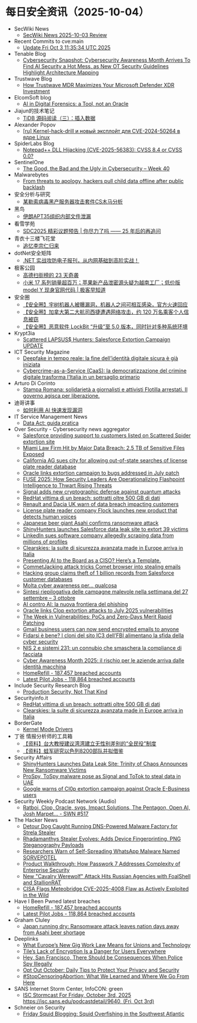 # 每日安全资讯（2025-10-04）

- SecWiki News
  - [SecWiki News 2025-10-03 Review](http://www.sec-wiki.com/?2025-10-03)
- Recent Commits to cve:main
  - [Update Fri Oct  3 11:35:34 UTC 2025](https://github.com/trickest/cve/commit/ceb3bc45e0c9fdf34925127810e9409210724dce)
- Tenable Blog
  - [Cybersecurity Snapshot: Cybersecurity Awareness Month Arrives To Find AI Security a Hot Mess, as New OT Security Guidelines Highlight Architecture Mapping](https://www.tenable.com/blog/cybersecurity-snapshot-cybersecurity-awareness-month-arrives-to-find-ai-security-a-hot-mess-as)
- Trustwave Blog
  - [How Trustwave MDR Maximizes Your Microsoft Defender XDR Investment](https://www.trustwave.com/en-us/resources/blogs/trustwave-blog/how-trustwave-mdr-maximizes-your-microsoft-defender-xdr-investment/)
- ElcomSoft blog
  - [AI in Digital Forensics: a Tool, not an Oracle](https://blog.elcomsoft.com/2025/10/ai-in-digital-forensics-a-tool-not-an-oracle/)
- Jiajun的技术笔记
  - [TiDB 源码阅读（三）：插入数据](https://jiajunhuang.com/articles/2025_10_03-tidb_source_code_insert.md.html)
- Alexander Popov
  - [[ru] Kernel-hack-drill и новый эксплойт для CVE-2024-50264 в ядре Linux](https://a13xp0p0v.github.io/2025/10/03/kernel-hack-drill-and-CVE-2024-50264-ru.html)
- SpiderLabs Blog
  - [Notepad++ DLL Hijacking (CVE-2025-56383): CVSS 8.4 or CVSS 0.0?](https://www.trustwave.com/en-us/resources/blogs/spiderlabs-blog/notepad-dll-hijacking-cve-2025-56383-cvss-8-4-or-cvss-0-0/)
- SentinelOne
  - [The Good, the Bad and the Ugly in Cybersecurity – Week 40](https://www.sentinelone.com/blog/the-good-the-bad-and-the-ugly-in-cybersecurity-week-40-7/)
- Malwarebytes
  - [From threats to apology, hackers pull child data offline after public backlash](https://www.malwarebytes.com/blog/news/2025/10/from-threats-to-apology-hackers-pull-child-data-offline-after-public-backlash)
- 安全分析与研究
  - [某勒索病毒黑产服务器攻击套件CS木马分析](https://mp.weixin.qq.com/s?__biz=MzA4ODEyODA3MQ==&mid=2247493532&idx=1&sn=f30ae74018d204085c40a279c7564f7a)
- 黑鸟
  - [伊朗APT35组织内部文件泄漏](https://mp.weixin.qq.com/s?__biz=MzAxOTM1MDQ1NA==&mid=2451182883&idx=1&sn=a60740be9a3a2ea2d1d31552078f219f)
- 看雪学苑
  - [SDC2025 精彩议题预告 | 你尽力了吗 —— 25 年后的再追问](https://mp.weixin.qq.com/s?__biz=MjM5NTc2MDYxMw==&mid=2458601622&idx=1&sn=14eda7061e83561011d7150efdee5a9d)
- 青衣十三楼飞花堂
  - [追忆李宗仁归来](https://mp.weixin.qq.com/s?__biz=MzUzMjQyMDE3Ng==&mid=2247488672&idx=1&sn=f903bce04502d68077ec4eb147d59602)
- dotNet安全矩阵
  - [.NET 实战攻防电子报刊，从内网基础到高阶实战！](https://mp.weixin.qq.com/s?__biz=MzUyOTc3NTQ5MA==&mid=2247500734&idx=1&sn=ea802123ae2af52469d8bceba7099077)
- 极客公园
  - [高德扫街榜的 23 天奇袭](https://mp.weixin.qq.com/s?__biz=MTMwNDMwODQ0MQ==&mid=2653087901&idx=1&sn=db0357baefcd9b7c3feba6a554b9f123)
  - [小米 17 系列销量超百万；苹果新产品泄密源头疑为越南工厂；低价版 model Y 现身官网代码 | 极客早知道](https://mp.weixin.qq.com/s?__biz=MTMwNDMwODQ0MQ==&mid=2653087885&idx=1&sn=f44c70041a95615a2617f9186e20b512)
- 安全圈
  - [【安全圈】宇树机器人被曝漏洞，机器人之间可相互感染，官方火速回应](https://mp.weixin.qq.com/s?__biz=MzIzMzE4NDU1OQ==&mid=2652072021&idx=1&sn=903a5c3350515549335d8905e6666e91)
  - [【安全圈】加拿大第二大航司西捷遭遇网络攻击，约 120 万名乘客个人信息被窃](https://mp.weixin.qq.com/s?__biz=MzIzMzE4NDU1OQ==&mid=2652072021&idx=2&sn=37c2f53e2c2a5b55ea38b94d6510c0cb)
  - [【安全圈】恶意软件 LockBit “升级”至 5.0 版本，同时针对多种系统环境](https://mp.weixin.qq.com/s?__biz=MzIzMzE4NDU1OQ==&mid=2652072021&idx=3&sn=1b40dd1283b8123c44a2bd61f1e7fb28)
- Krypt3ia
  - [Scattered LAPSUS$ Hunters: Salesforce Extortion Campaign UPDATE](https://krypt3ia.wordpress.com/2025/10/03/scattered-lapsus-hunters-salesforce-extortion-campaign-update/)
- ICT Security Magazine
  - [Deepfake in tempo reale: la fine dell’identità digitale sicura è già iniziata](https://www.ictsecuritymagazine.com/articoli/identita-digitale/)
  - [Cybercrime-as-a-Service (CaaS): la democratizzazione del crimine digitale trasforma l’Italia in un bersaglio primario](https://www.ictsecuritymagazine.com/notizie/caas/)
- Arturo Di Corinto
  - [Stampa Romana: solidarietà a giornalisti e attivisti Flotilla arrestati. Il governo agisca per liberazione.](https://dicorinto.it/associazionismo/stampa-romana-solidarieta-a-giornalisti-e-attivisti-flotilla-arrestati-il-governo-agisca-per-liberazione/)
- 迪哥讲事
  - [如何利用 AI 快速发现漏洞](https://mp.weixin.qq.com/s?__biz=MzIzMTIzNTM0MA==&mid=2247498349&idx=1&sn=46aba306ad4aa0addb841235161980e3)
- IT Service Management News
  - [Data Act: guida pratica](http://blog.cesaregallotti.it/2025/10/data-act-guida-pratica.html)
- Over Security - Cybersecurity news aggregator
  - [Salesforce providing support to customers listed on Scattered Spider extortion site](https://therecord.media/salesforce-scattered-spider-extortion-site)
  - [Miami Law Firm Hit by Major Data Breach: 2.5 TB of Sensitive Files Exposed](https://www.suspectfile.com/miami-law-firm-hit-by-major-data-breach-2-5-tb-of-sensitive-files-exposed/)
  - [California AG sues city for allowing out-of-state searches of license plate reader database](https://therecord.media/california-lawsuit-el-cajon-police-out-of-state-searches-flock-database)
  - [Oracle links extortion campaign to bugs addressed in July patch](https://therecord.media/oracle-links-extortion-campaign-to-patched-vulnerabilities)
  - [FUSE 2025: How Security Leaders Are Operationalizing Flashpoint Intelligence to Thwart Rising Threats](https://flashpoint.io/blog/fuse-2025-security-leaders-operationalizing-flashpoint-intelligence/)
  - [Signal adds new cryptographic defense against quantum attacks](https://www.bleepingcomputer.com/news/security/signal-adds-new-cryptographic-defense-against-quantum-attacks/)
  - [RedHat vittima di un breach: sottratti oltre 500 GB di dati](https://www.securityinfo.it/2025/10/03/redhat-vittima-di-un-breach-sottratti-oltre-500-gb-di-dati/)
  - [Renault and Dacia UK warn of data breach impacting customers](https://www.bleepingcomputer.com/news/security/renault-and-dacia-uk-warn-of-data-breach-impacting-customers/)
  - [License plate reader company Flock launches new product that detects human voices](https://therecord.media/flock-surveillance-technology-gunshot-voice-detection)
  - [Japanese beer giant Asahi confirms ransomware attack](https://www.bleepingcomputer.com/news/security/japanese-beer-giant-asahi-confirms-ransomware-attack/)
  - [ShinyHunters launches Salesforce data leak site to extort 39 victims](https://www.bleepingcomputer.com/news/security/shinyhunters-starts-leaking-data-stolen-in-salesforce-attacks/)
  - [LinkedIn sues software company allegedly scraping data from millions of profiles](https://therecord.media/linkedin-sues-data-scraping-company)
  - [Clearskies: la suite di sicurezza avanzata made in Europe arriva in Italia](https://www.securityinfo.it/2025/10/03/clearskies-la-suite-di-sicurezza-avanzata-tutta-made-in-europe-arriva-in-italia/)
  - [Presenting AI to the Board as a CISO? Here’s a Template.](https://www.bleepingcomputer.com/news/security/presenting-ai-to-the-board-as-a-ciso-heres-a-template/)
  - [CommetJacking attack tricks Comet browser into stealing emails](https://www.bleepingcomputer.com/news/security/commetjacking-attack-tricks-comet-browser-into-stealing-emails/)
  - [Hacking group claims theft of 1 billion records from Salesforce customer databases](https://techcrunch.com/2025/10/03/hacking-group-claims-theft-of-1-billion-records-from-salesforce-customer-databases/)
  - [Molta cyber awareness per… qualcosa](https://www.cybersecurity360.it/cultura-cyber/molta-cyber-awareness-per-qualcosa/)
  - [Sintesi riepilogativa delle campagne malevole nella settimana del 27 settembre – 3 ottobre](https://cert-agid.gov.it/news/sintesi-riepilogativa-delle-campagne-malevole-nella-settimana-del-27-settembre-3-ottobre/)
  - [AI contro AI: la nuova frontiera del phishing](https://www.cybersecurity360.it/news/ai-contro-ai-la-nuova-frontiera-del-phishing/)
  - [Oracle links Clop extortion attacks to July 2025 vulnerabilities](https://www.bleepingcomputer.com/news/security/oracle-links-clop-extortion-attacks-to-july-security-flaws/)
  - [The Week in Vulnerabilities: PoCs and Zero-Days Merit Rapid Patching](https://cyble.com/blog/critical-vulnerabilities-this-week/)
  - [Gmail business users can now send encrypted emails to anyone](https://www.bleepingcomputer.com/news/google/gmail-business-users-can-now-send-encrypted-emails-to-anyone/)
  - [Fidarsi è bene? I cloni del sito IC3 dell’FBI alimentano la sfida della cyber security](https://www.cybersecurity360.it/news/lattendibilita-sito-ic3-fbi/)
  - [NIS 2 e sistemi 231: un connubio che smaschera la compliance di facciata](https://www.cybersecurity360.it/cultura-cyber/nis-2-e-sistemi-231-un-connubio-che-smaschera-la-compliance-di-facciata/)
  - [Cyber Awareness Month 2025: il rischio per le aziende arriva dalle identità macchina](https://www.cybersecurity360.it/news/cyber-awareness-month-2025-il-rischio-per-le-aziende-arriva-dalle-identita-macchina-come-difenderle/)
  - [HomeRefill - 187,457 breached accounts](https://haveibeenpwned.com/Breach/HomeRefill)
  - [Latest Pilot Jobs - 118,864 breached accounts](https://haveibeenpwned.com/Breach/LatestPilotJobs)
- Include Security Research Blog
  - [Production Security, Not That Kind](https://blog.includesecurity.com/2025/10/production-security-not-that-kind/)
- Securityinfo.it
  - [RedHat vittima di un breach: sottratti oltre 500 GB di dati](https://www.securityinfo.it/2025/10/03/redhat-vittima-di-un-breach-sottratti-oltre-500-gb-di-dati/?utm_source=rss&utm_medium=rss&utm_campaign=redhat-vittima-di-un-breach-sottratti-oltre-500-gb-di-dati)
  - [Clearskies: la suite di sicurezza avanzata made in Europe arriva in Italia](https://www.securityinfo.it/2025/10/03/clearskies-la-suite-di-sicurezza-avanzata-tutta-made-in-europe-arriva-in-italia/?utm_source=rss&utm_medium=rss&utm_campaign=clearskies-la-suite-di-sicurezza-avanzata-tutta-made-in-europe-arriva-in-italia)
- BorderGate
  - [Kernel Mode Drivers](https://www.bordergate.co.uk/kernel-mode-drivers/)
- 丁爸 情报分析师的工具箱
  - [【资料】台大教授建议湾湾建立无性别差别的“全民役”制度](https://mp.weixin.qq.com/s?__biz=MzI2MTE0NTE3Mw==&mid=2651152214&idx=1&sn=bf328b8c09fa7ecdba8e56da472ddaeb)
  - [【资料】蛙军研究以色列8200部队并拟借鉴](https://mp.weixin.qq.com/s?__biz=MzI2MTE0NTE3Mw==&mid=2651152214&idx=2&sn=0070351ad9dfa9f9819d5bca1a17aeba)
- Security Affairs
  - [ShinyHunters Launches Data Leak Site: Trinity of Chaos Announces New Ransomware Victims](https://securityaffairs.com/182918/cyber-crime/shinyhunters-launches-data-leak-site-trinity-of-chaos-announces-new-ransomware-victims.html)
  - [ProSpy, ToSpy malware pose as Signal and ToTok to steal data in UAE](https://securityaffairs.com/182907/malware/prospy-tospy-malware-pose-as-signal-and-totok-to-steal-data-in-uae.html)
  - [Google warns of Cl0p extortion campaign against Oracle E-Business users](https://securityaffairs.com/182893/cyber-crime/google-warns-of-cl0p-extortion-campaign-against-oracle-e-business-users.html)
- Security Weekly Podcast Network (Audio)
  - [Ratboi, Clop, Oracle, svgs, Impact Solutions, The Pentagon, Open AI, Josh Marpet... - SWN #517](http://sites.libsyn.com/18678/ratboi-clop-oracle-svgs-impact-solutions-the-pentagon-open-ai-josh-marpet-swn-517)
- The Hacker News
  - [Detour Dog Caught Running DNS-Powered Malware Factory for Strela Stealer](https://thehackernews.com/2025/10/detour-dog-caught-running-dns-powered.html)
  - [Rhadamanthys Stealer Evolves: Adds Device Fingerprinting, PNG Steganography Payloads](https://thehackernews.com/2025/10/rhadamanthys-stealer-evolves-adds.html)
  - [Researchers Warn of Self-Spreading WhatsApp Malware Named SORVEPOTEL](https://thehackernews.com/2025/10/researchers-warn-of-self-spreading.html)
  - [Product Walkthrough: How Passwork 7 Addresses Complexity of Enterprise Security](https://thehackernews.com/2025/10/product-walkthrough-how-passwork-7.html)
  - [New "Cavalry Werewolf" Attack Hits Russian Agencies with FoalShell and StallionRAT](https://thehackernews.com/2025/10/new-cavalry-werewolf-attack-hits.html)
  - [CISA Flags Meteobridge CVE-2025-4008 Flaw as Actively Exploited in the Wild](https://thehackernews.com/2025/10/cisa-flags-meteobridge-cve-2025-4008.html)
- Have I Been Pwned latest breaches
  - [HomeRefill - 187,457 breached accounts](https://haveibeenpwned.com/Breach/HomeRefill)
  - [Latest Pilot Jobs - 118,864 breached accounts](https://haveibeenpwned.com/Breach/LatestPilotJobs)
- Graham Cluley
  - [Japan running dry: Ransomware attack leaves nation days away from Asahi beer shortage](https://www.bitdefender.com/en-us/blog/hotforsecurity/japan-running-dry-ransomware-attack-leaves-nation-days-away-from-asahi-beer-shortage)
- Deeplinks
  - [What Europe’s New Gig Work Law Means for Unions and Technology](https://www.eff.org/deeplinks/2025/10/what-europes-new-gig-work-law-means-unions-and-technology)
  - [Tile’s Lack of Encryption Is a Danger for Users Everywhere](https://www.eff.org/deeplinks/2025/10/tiles-lack-encryption-danger-users-everywhere)
  - [Hey, San Francisco, There Should be Consequences When Police Spy Illegally](https://www.eff.org/deeplinks/2025/10/hey-san-francisco-there-should-be-consequences-when-police-spy-illegally)
  - [Opt Out October: Daily Tips to Protect Your Privacy and Security](https://www.eff.org/deeplinks/2025/09/opt-out-october-daily-tips-protect-your-privacy-and-security)
  - [#StopCensoringAbortion: What We Learned and Where We Go From Here](https://www.eff.org/deeplinks/2025/10/stopcensoringabortion-what-we-learned-and-where-we-go-here)
- SANS Internet Storm Center, InfoCON: green
  - [ISC Stormcast For Friday, October 3rd, 2025 https://isc.sans.edu/podcastdetail/9640, (Fri, Oct 3rd)](https://isc.sans.edu/diary/rss/32342)
- Schneier on Security
  - [Friday Squid Blogging: Squid Overfishing in the Southwest Atlantic](https://www.schneier.com/blog/archives/2025/10/friday-squid-blogging-squid-overfishing-in-the-southwest-atlantic.html)
